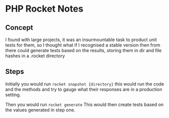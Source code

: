 # PHP Rocket Notes

## Concept
I found with large projects, it was an insurmountable task to product unit tests for them, so I thought what if I recognised a stable version then from there could generate tests based on the results, storing them in dir and file hashes in a .rocket directory

## Steps
Initially you would run `rocket snapshot {directory}` this would run the code and the methods and try to gauge what their responses are in a production setting. 

Then you would run `rocket generate` This would then create tests based on the values generated in step one. 
